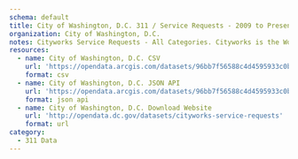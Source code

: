```yaml
---
schema: default
title: City of Washington, D.C. 311 / Service Requests - 2009 to Present
organization: City of Washington, D.C.
notes: Cityworks Service Requests - All Categories. Cityworks is the Work Management system used by the DC Department of Transportation to manage requests for service to District assets, such as alleys, curbs and gutters, roadways, sidewalks, signage, signals, streetlights, and trees.
resources:
  - name: City of Washington, D.C. CSV
    url: 'https://opendata.arcgis.com/datasets/96bb7f56588c4d4595933c0ba772b3cb_1.csv'
    format: csv
  - name: City of Washington, D.C. JSON API
    url: 'https://opendata.arcgis.com/datasets/96bb7f56588c4d4595933c0ba772b3cb_1.geojson'
    format: json api
  - name: City of Washington, D.C. Download Website
    url: 'http://opendata.dc.gov/datasets/cityworks-service-requests'
    format: url
category:
  - 311 Data
---
```

